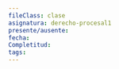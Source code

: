 ```yaml
---
fileClass: clase
asignatura: derecho-procesal1
presente/ausente: 
fecha: 
Completitud: 
tags:
---
```

